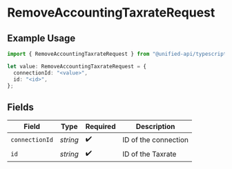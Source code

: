 # RemoveAccountingTaxrateRequest

## Example Usage

```typescript
import { RemoveAccountingTaxrateRequest } from "@unified-api/typescript-sdk/sdk/models/operations";

let value: RemoveAccountingTaxrateRequest = {
  connectionId: "<value>",
  id: "<id>",
};
```

## Fields

| Field                | Type                 | Required             | Description          |
| -------------------- | -------------------- | -------------------- | -------------------- |
| `connectionId`       | *string*             | :heavy_check_mark:   | ID of the connection |
| `id`                 | *string*             | :heavy_check_mark:   | ID of the Taxrate    |